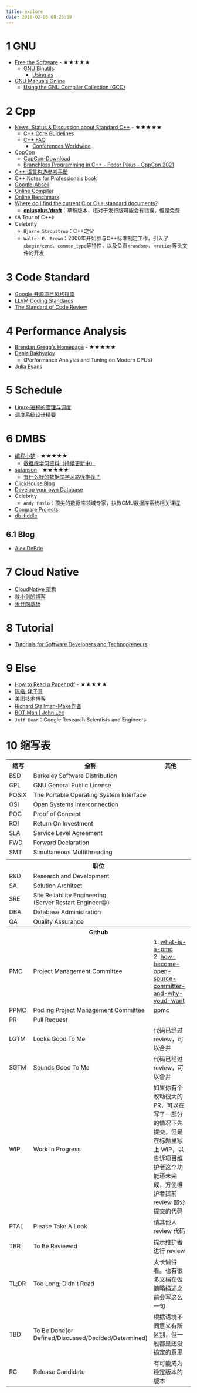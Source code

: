 ```yaml
---
title: explore
date: 2018-02-05 09:25:59
---
```


# 1 GNU

* [Free the Software](https://sourceware.org/) - ★★★★★
    * [GNU Binutils](https://sourceware.org/binutils/)
        * [Using as](https://sourceware.org/binutils/docs/as/index.html)
* [GNU Manuals Online](https://www.gnu.org/manual/manual.html)
    * [Using the GNU Compiler Collection (GCC)](https://gcc.gnu.org/onlinedocs/gcc/)

# 2 Cpp

* [News, Status & Discussion about Standard C++](https://isocpp.org/) - ★★★★★
    * [C++ Core Guidelines](https://isocpp.github.io/CppCoreGuidelines/CppCoreGuidelines)
    * [C++ FAQ](https://isocpp.org/faq)
        * [Conferences Worldwide](https://isocpp.org/wiki/faq/conferences-worldwide/)
* [CppCon](https://cppcon.org/)
    * [CppCon-Download](https://github.com/CppCon)
    * [Branchless Programming in C++ - Fedor Pikus - CppCon 2021](https://www.youtube.com/watch?v=g-WPhYREFjk)
* [C++ 语言构造参考手册](https://www.bookstack.cn/books/cppreference-language)
* [C++ Notes for Professionals book](https://goalkicker.com/CPlusPlusBook/)
* [Google-Abseil](https://abseil.io/)
* [Online Compiler](https://godbolt.org/)
* [Online Benchmark](https://quick-bench.com/)
* [Where do I find the current C or C++ standard documents?](https://stackoverflow.com/questions/81656/where-do-i-find-the-current-c-or-c-standard-documents)
    * **[cplusplus/draft](https://github.com/cplusplus/draft)**：草稿版本，相对于发行版可能会有错误，但是免费
* 《A Tour of C++》
* Celebrity
    * `Bjarne Stroustrup`：C++之父
    * `Walter E. Brown`：2000年开始参与C++标准制定工作，引入了`cbegin/cend`、`common_type`等特性，以及负责`<random>`、`<ratio>`等头文件的开发

# 3 Code Standard

* [Google 开源项目风格指南](https://zh-google-styleguide.readthedocs.io/en/latest/google-cpp-styleguide/)
* [LLVM Coding Standards](https://llvm.org/docs/CodingStandards.html)
* [The Standard of Code Review](https://google.github.io/eng-practices/review/reviewer/standard.html)

# 4 Performance Analysis

* [Brendan Gregg's Homepage](https://www.brendangregg.com/) - ★★★★★
* [Denis Bakhvalov](https://easyperf.net/)
    * 《Performance Analysis and Tuning on Modern CPUs》
* [Julia Evans](https://jvns.ca/)

# 5 Schedule

* [Linux-进程的管理与调度](https://github.com/gatieme/LDD-LinuxDeviceDrivers)
* [调度系统设计精要](https://draveness.me/system-design-scheduler/)

# 6 DMBS

* [编程小梦](https://blog.bcmeng.com/) - ★★★★★
    * [数据库学习资料（持续更新中）](https://blog.bcmeng.com/post/database-learning.html)
* [satanson](https://www.zhihu.com/people/grakra) - ★★★★★
    * [有什么好的数据库学习路径推荐？](https://www.zhihu.com/question/451898647/answer/1813178673)
* [ClickHouse Blog](https://clickhouse.com/docs/zh/whats-new/changelog/)
* [Develop your own Database](https://hpi.de/plattner/teaching/archive/winter-term-201819/develop-your-own-database.html)
* Celebrity
    * `Andy Pavlo`：顶尖的数据库领域专家，执教CMU数据库系统相关课程
* [Compare Projects](https://ossinsight.io/compare/)
* [db-fiddle](https://www.db-fiddle.com/)

## 6.1 Blog

* [Alex DeBrie](https://www.alexdebrie.com/)

# 7 Cloud Native

* [CloudNative 架构](http://team.jiunile.com/)
* [敖小剑的博客](https://skyao.io/)
* [米开朗基杨](https://fuckcloudnative.io/posts/)

# 8 Tutorial

* [Tutorials for Software Developers and Technopreneurs](http://tutorials.jenkov.com/)

# 9 Else

* [How to Read a Paper.pdf](/resources/paper/How-to-Read-a-Paper.pdf) - ★★★★★
* [陈皓-耗子哥](https://coolshell.cn/articles/author/haoel)
* [美团技术博客](https://tech.meituan.com/)
* [Richard Stallman-Make作者](https://www.stallman.org/)
* [BOT Man | John Lee](https://bot-man-jl.github.io/articles/)
* `Jeff Dean`：Google Research Scientists and Engineers

# 10 缩写表

<table>
  <tr> <th width="80px" align="center">缩写</th> <th width="240px" align="center">全称</th> <th width="200px" align="center">其他</th> </tr>
  <tr> <td>BSD</td> <td>Berkeley Software Distribution</td> <td></td> </tr>
  <tr> <td>GPL</td> <td>GNU General Public License</td> <td></td> </tr>
  <tr> <td>POSIX</td> <td>The Portable Operating System Interface</td> <td></td> </tr>
  <tr> <td>OSI</td> <td>Open Systems Interconnection</td> <td></td> </tr>
  <tr> <td>POC</td> <td>Proof of Concept</td> <td></td> </tr>
  <tr> <td>ROI</td> <td>Return On Investment</td> <td></td> </tr>
  <tr> <td>SLA</td> <td>Service Level Agreement</td> <td></td> </tr>
  <tr> <td>FWD</td> <td>Forward Declaration</td> <td></td> </tr>
  <tr> <td>SMT</td> <td>Simultaneous Multithreading</td> <td></td> </tr>
  <tr> <td></td> <td></td> <td></td> </tr>
  <tr> <th colspan="3" align="center">职位</th> </tr>
  <tr> <td>R&D</td> <td>Research and Development</td> <td></td> </tr>
  <tr> <td>SA</td> <td>Solution Architect</td> <td></td> </tr>
  <tr> <td>SRE</td> <td>Site Reliability Engineering </br> (Server Restart Engineer😁)</td> <td></td> </tr>
  <tr> <td>DBA</td> <td>Database Administration</td> <td></td> </tr>
  <tr> <td>QA</td> <td>Quality Assurance</td> <td></td> </tr>
  <tr> <th colspan="3" align="center">Github</th> </tr>
  <tr> <td>PMC</td> <td>Project Management Committee</td> <td> 1. <a href="https://www.apache.org/dev/pmc.html#what-is-a-pmc">what-is-a-pmc</a> </br> 2. <a href="https://www.gridgain.com/resources/blog/how-become-open-source-committer-and-why-youd-want">how-become-open-source-committer-and-why-youd-want</a> </td> </tr>
  <tr> <td>PPMC</td> <td>Podling Project Management Committee</td> <td><a href="https://incubator.apache.org/guides/ppmc.html">ppmc</a></td> </tr>
  <tr> <td>PR</td> <td>Pull Request</td> <td></td> </tr>
  <tr> <td>LGTM</td> <td>Looks Good To Me</td> <td>代码已经过 review，可以合并</td> </tr>
  <tr> <td>SGTM</td> <td>Sounds Good To Me</td> <td>代码已经过 review，可以合并</td> </tr>
  <tr> <td>WIP</td> <td>Work In Progress</td> <td>如果你有个改动很大的 PR，可以在写了一部分的情况下先提交，但是在标题里写上 WIP，以告诉项目维护者这个功能还未完成，方便维护者提前 review 部分提交的代码</td> </tr>
  <tr> <td>PTAL</td> <td>Please Take A Look</td> <td>请其他人 review 代码</td> </tr>
  <tr> <td>TBR</td> <td>To Be Reviewed</td> <td>提示维护者进行 review</td> </tr>
  <tr> <td>TL;DR</td> <td>Too Long; Didn't Read</td> <td>太长懒得看。也有很多文档在做简略描述之前会写这么一句</td> </tr>
  <tr> <td>TBD</td> <td>To Be Done(or Defined/Discussed/Decided/Determined)</td> <td>根据语境不同意义有所区别，但一般都是还没搞定的意思</td> </tr>
  <tr> <td>RC</td> <td>Release Candidate</td> <td>有可能成为稳定版本的版本</td> </tr>
</table>
